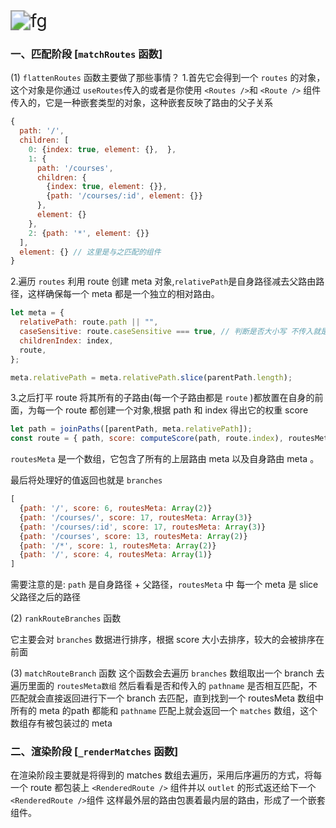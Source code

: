 <img src="https://user-images.githubusercontent.com/63789659/201244704-28af8010-0a7c-43f4-923d-b968e56d55e6.png" alt="fg" style="zoom:200%;" />

### 一、匹配阶段 [`matchRoutes` 函数]

(1) `flattenRoutes` 函数主要做了那些事情？
1.首先它会得到一个 `routes` 的对象，这个对象是你通过 `useRoutes`传入的或者是你使用 `<Routes />`和 `<Route />` 组件传入的，它是一种嵌套类型的对象，这种嵌套反映了路由的父子关系

~~~js
{
  path: '/',
  children: [
    0: {index: true, element: {},  },
    1: {
      path: '/courses', 
      children: {
        {index: true, element: {}},
        {path: '/courses/:id', element: {}}
      }, 
      element: {}
    },
    2: {path: '*', element: {}}
  ],
  element: {} // 这里是与之匹配的组件
}
~~~
2.遍历 `routes` 利用 route 创建 meta 对象,`relativePath`是自身路径减去父路由路径，这样确保每一个 meta 都是一个独立的相对路由。

~~~js
let meta = {
  relativePath: route.path || "",
  caseSensitive: route.caseSensitive === true, // 判断是否大小写 不传入就是 false 
  childrenIndex: index,
  route,
};

meta.relativePath = meta.relativePath.slice(parentPath.length);

~~~

3.之后打平 route 将其所有的子路由(每一个子路由都是 `route` )都放置在自身的前面，为每一个 route 都创建一个对象,根据 path 和 index 得出它的权重 score
~~~js
let path = joinPaths([parentPath, meta.relativePath]);
const route = { path, score: computeScore(path, route.index), routesMeta }
~~~
`routesMeta` 是一个数组，它包含了所有的上层路由 meta 以及自身路由 meta 。 

最后将处理好的值返回也就是 `branches`

~~~js
[
  {path: '/', score: 6, routesMeta: Array(2)}
  {path: '/courses/', score: 17, routesMeta: Array(3)}
  {path: '/courses/:id', score: 17, routesMeta: Array(3)}
  {path: '/courses', score: 13, routesMeta: Array(2)}
  {path: '/*', score: 1, routesMeta: Array(2)}
  {path: '/', score: 4, routesMeta: Array(1)}
]
~~~
需要注意的是: `path` 是自身路径 + 父路径，`routesMeta` 中 每一个 meta 是 slice 父路径之后的路径

(2) `rankRouteBranches` 函数

它主要会对 `branches` 数据进行排序，根据 score 大小去排序，较大的会被排序在前面

(3) `matchRouteBranch` 函数
这个函数会去遍历 `branches` 数组取出一个 branch 去遍历里面的 `routesMeta数组` 然后看看是否和传入的 `pathname` 是否相互匹配，不匹配就会直接返回进行下一个 branch 去匹配，直到找到一个 routesMeta 数组中所有的 meta 的path 都能和 `pathname` 匹配上就会返回一个 `matches` 数组，这个数组存有被包装过的 meta     

### 二、渲染阶段 [`_renderMatches` 函数]

在渲染阶段主要就是将得到的 matches 数组去遍历，采用后序遍历的方式，将每一个 route 都包装上 `<RenderedRoute />` 组件并以 `outlet` 的形式返还给下一个 `<RenderedRoute />`组件 这样最外层的路由包裹着最内层的路由，形成了一个嵌套组件。